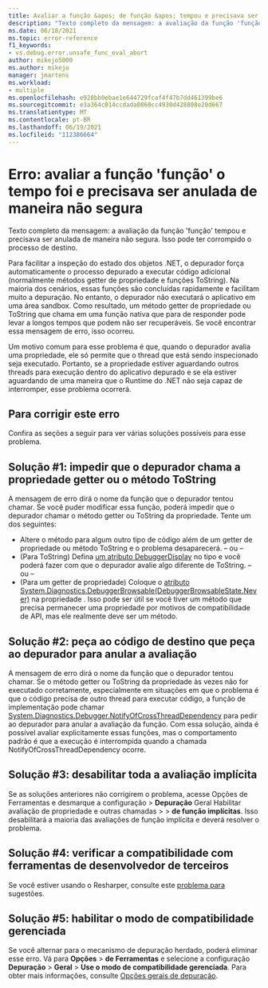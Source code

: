 ```yaml
---
title: Avaliar a função &apos; de função &apos; tempou e precisava ser anulada de maneira não segura | Microsoft Docs
description: "Texto completo da mensagem: a avaliação da função 'função' tempou e precisava ser anulada de maneira não segura."
ms.date: 06/18/2021
ms.topic: error-reference
f1_keywords:
- vs.debug.error.unsafe_func_eval_abort
author: mikejo5000
ms.author: mikejo
manager: jmartens
ms.workload:
- multiple
ms.openlocfilehash: e928bb0ebae1e644729fcaf4f47b7dd461399be6
ms.sourcegitcommit: e3a364c014ccdada0860cc4930d428808e20d667
ms.translationtype: MT
ms.contentlocale: pt-BR
ms.lasthandoff: 06/19/2021
ms.locfileid: "112386664"
---
```

# <a name="error-evaluating-the-function-39function39-timed-out-and-needed-to-be-aborted-in-an-unsafe-way"></a>Erro: avaliar a função &#39;função&#39; o tempo foi e precisava ser anulada de maneira não segura

Texto completo da mensagem: a avaliação da função 'função' tempou e precisava ser anulada de maneira não segura. Isso pode ter corrompido o processo de destino.

Para facilitar a inspeção do estado dos objetos .NET, o depurador força automaticamente o processo depurado a executar código adicional (normalmente métodos getter de propriedade e funções ToString). Na maioria dos cenários, essas funções são concluídas rapidamente e facilitam muito a depuração. No entanto, o depurador não executará o aplicativo em uma área sandbox. Como resultado, um método getter de propriedade ou ToString que chama em uma função nativa que para de responder pode levar a longos tempos que podem não ser recuperáveis. Se você encontrar essa mensagem de erro, isso ocorreu.

Um motivo comum para esse problema é que, quando o depurador avalia uma propriedade, ele só permite que o thread que está sendo inspecionado seja executado. Portanto, se a propriedade estiver aguardando outros threads para execução dentro do aplicativo depurado e se ela estiver aguardando de uma maneira que o Runtime do .NET não seja capaz de interromper, esse problema ocorrerá.

## <a name="to-correct-this-error"></a>Para corrigir este erro

Confira as seções a seguir para ver várias soluções possíveis para esse problema.

## <a name="solution-1-prevent-the-debugger-from-calling-the-getter-property-or-tostring-method"></a>Solução #1: impedir que o depurador chama a propriedade getter ou o método ToString

A mensagem de erro dirá o nome da função que o depurador tentou chamar. Se você puder modificar essa função, poderá impedir que o depurador chamar o método getter ou ToString da propriedade. Tente um dos seguintes:

* Altere o método para algum outro tipo de código além de um getter de propriedade ou método ToString e o problema desaparecerá.
  – ou –
* (Para ToString) Defina [um atributo DebuggerDisplay](../debugger/using-the-debuggerdisplay-attribute.md) no tipo e você poderá fazer com que o depurador avalie algo diferente de ToString.
  – ou –
* (Para um getter de propriedade) Coloque o [atributo System.Diagnostics.DebuggerBrowsable(DebuggerBrowsableState.Never)](/dotnet/api/system.diagnostics.debuggerbrowsableattribute) na propriedade . Isso pode ser útil se você tiver um método que precisa permanecer uma propriedade por motivos de compatibilidade de API, mas ele realmente deve ser um método.

## <a name="solution-2-have-the-target-code-ask-the-debugger-to-abort-the-evaluation"></a>Solução #2: peça ao código de destino que peça ao depurador para anular a avaliação

A mensagem de erro dirá o nome da função que o depurador tentou chamar. Se o método getter ou ToString da propriedade às vezes não for executado corretamente, especialmente em situações em que o problema é que o código precisa de outro thread para executar código, a função de implementação pode chamar [System.Diagnostics.Debugger.NotifyOfCrossThreadDependency](/dotnet/api/system.diagnostics.debugger.notifyofcrossthreaddependency) para pedir ao depurador para anular a avaliação da função. Com essa solução, ainda é possível avaliar explicitamente essas funções, mas o comportamento padrão é que a execução é interrompida quando a chamada NotifyOfCrossThreadDependency ocorre.

## <a name="solution-3-disable-all-implicit-evaluation"></a>Solução #3: desabilitar toda a avaliação implícita

Se as soluções anteriores não corrigirem o problema, acesse Opções de Ferramentas e desmarque a configuração  >   **Depuração** Geral Habilitar avaliação de propriedade e outras chamadas  >    >  **de função implícitas**. Isso desabilitará a maioria das avaliações de função implícita e deverá resolver o problema.

## <a name="solution-4-check-compatibility-with-third-party-developer-tools"></a>Solução #4: verificar a compatibilidade com ferramentas de desenvolvedor de terceiros

Se você estiver usando o Resharper, consulte este [problema para](https://youtrack.jetbrains.com/issue/RSRP-476824) sugestões.

## <a name="solution-5-enable-managed-compatibility-mode"></a>Solução #5: habilitar o modo de compatibilidade gerenciada

Se você alternar para o mecanismo de depuração herdado, poderá eliminar esse erro. Vá para **Opções**  >  **de Ferramentas** e selecione a configuração **Depuração**  >  **Geral**  >  **Use o modo de compatibilidade gerenciada**. Para obter mais informações, consulte [Opções gerais de depuração](../debugger/general-debugging-options-dialog-box.md).
